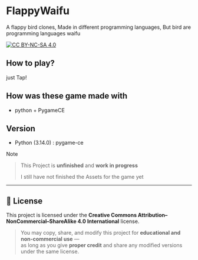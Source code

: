 # FlappyWaifu
A flappy bird clones, Made in different programming languages, But bird are programming languages waifu

[![CC BY-NC-SA 4.0][cc-by-nc-sa-image]][cc-by-nc-sa]

[cc-by-nc-sa]: http://creativecommons.org/licenses/by-nc-sa/4.0/
[cc-by-nc-sa-image]: https://licensebuttons.net/l/by-nc-sa/4.0/88x31.png

## How to play?
just Tap!


## How was these game made with
- python + PygameCE


## Version
- Python (3.14.0) :
pygame-ce

> [!NOTE]
>> This Project is **unfinished** and **work in progress**
>> 
>> I still have not finished the Assets for the game yet

---

## 🧠 License
This project is licensed under the **Creative Commons Attribution–NonCommercial–ShareAlike 4.0 International** license.

> You may copy, share, and modify this project for **educational and non-commercial use** —  
> as long as you give **proper credit** and share any modified versions under the same license.



